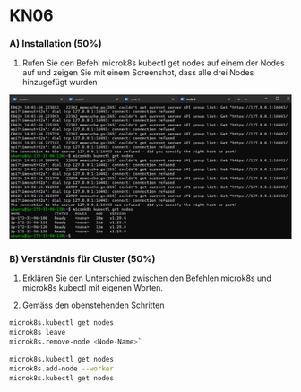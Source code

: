 # KN06

### A) Installation (50%)

1. Rufen Sie den Befehl microk8s kubectl get nodes auf einem der Nodes auf und zeigen Sie mit einem Screenshot, dass alle drei Nodes hinzugefügt wurden

![](./Content/Cameron/01%20Cameron.png)

### B) Verständnis für Cluster (50%)

1. Erklären Sie den Unterschied zwischen den Befehlen microk8s und microk8s kubectl mit eigenen Worten.

2. Gemäss den obenstehenden Schritten



```bash
microk8s.kubectl get nodes
microk8s leave
microk8s.remove-node <Node-Name>`
```


```bash
microk8s.kubectl get nodes
microk8s.add-node --worker
microk8s.kubectl get nodes
```